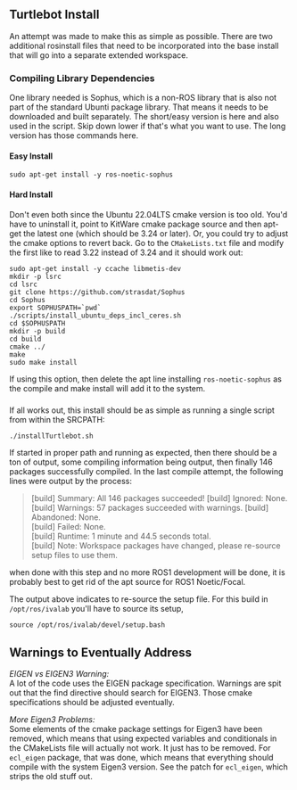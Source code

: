 ## Turtlebot Install

An attempt was made to make this as simple as possible.  There are two additional rosinstall files that need to be incorporated into the base install that will go into a separate extended workspace.

### Compiling Library Dependencies

One library needed is Sophus, which is a non-ROS library that is also not part of the standard Ubunti package library.  That means it needs to be downloaded and built separately.  The short/easy version is here and also used in the script.  Skip down lower if that's what you want to use.
The long version has those commands here.

#### Easy Install
```
sudo apt-get install -y ros-noetic-sophus
```

#### Hard Install
Don't even both since the Ubuntu 22.04LTS cmake version is too old.  You'd have to uninstall it, point to KitWare cmake package source and then apt-get the latest one (which should be 3.24 or later).  Or, you could try to adjust the cmake options to revert back.  Go to the `CMakeLists.txt` file and modify the first like to read 3.22 instead of 3.24 and it should work out:

```
sudo apt-get install -y ccache libmetis-dev
mkdir -p lsrc
cd lsrc
git clone https://github.com/strasdat/Sophus
cd Sophus
export SOPHUSPATH=`pwd`
./scripts/install_ubuntu_deps_incl_ceres.sh
cd $SOPHUSPATH
mkdir -p build
cd build
cmake ../
make
sudo make install
```

If using this option, then delete the apt line installing `ros-noetic-sophus` as the compile and make install will add it to the system.

### 

If all works out, this install should be as simple as running a single script from within the SRCPATH:
```
./installTurtlebot.sh
```

If started in proper path and running as expected, then there should be a ton of output, some compiling information being output, then finally 146 packages successfully compiled.  In the last compile attempt, the following lines were output by the process:

> [build] Summary: All 146 packages succeeded!
> [build]   Ignored:   None.                                                                               
> [build]   Warnings:  57 packages succeeded with warnings.
> [build]   Abandoned: None.                                                                               
> [build]   Failed:    None.                                                                               
> [build] Runtime: 1 minute and 44.5 seconds total.                                                        
> [build] Note: Workspace packages have changed, please re-source setup files to use them.

when done with this step and no more ROS1 development will be done, it is probably best to get rid of the apt source for ROS1 Noetic/Focal.

The output above indicates to re-source the setup file.  For this build in `/opt/ros/ivalab` you'll have to source its setup,
```
source /opt/ros/ivalab/devel/setup.bash
```

## Warnings to Eventually Address

_EIGEN vs EIGEN3 Warning:_ <BR>
A lot of the code uses the EIGEN package specification.  Warnings are spit out that the find directive should search for EIGEN3.  Those cmake specifications should be adjusted eventually. 

_More Eigen3 Problems:_ <BR>
Some elements of the cmake package settings for Eigen3 have been removed, which means that using expected variables and conditionals in the CMakeLists file will actually not work.  It just has to be removed.  For `ecl_eigen` package, that was done, which means that everything should compile with the system Eigen3 version.  See the patch for `ecl_eigen`, which strips the old stuff out.


